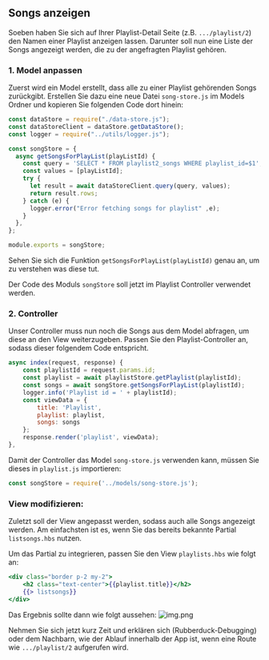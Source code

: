 ## Songs anzeigen

Soeben haben Sie sich auf Ihrer Playlist-Detail Seite (z.B. `.../playlist/2`) den Namen einer Playlist anzeigen lassen.
Darunter soll nun eine Liste der Songs angezeigt werden, die zu der angefragten Playlist gehören.

### 1. Model anpassen
Zuerst wird ein Model erstellt, dass alle zu einer Playlist gehörenden Songs zurückgibt.
Erstellen Sie dazu eine neue Datei `song-store.js` im Models Ordner und kopieren Sie folgenden Code dort hinein:

~~~ js
const dataStore = require("./data-store.js");
const dataStoreClient = dataStore.getDataStore();
const logger = require("../utils/logger.js");

const songStore = {
  async getSongsForPlayList(playListId) {
    const query = 'SELECT * FROM playlist2_songs WHERE playlist_id=$1';
    const values = [playListId];
    try {
      let result = await dataStoreClient.query(query, values);
      return result.rows;
    } catch (e) {
      logger.error("Error fetching songs for playlist" ,e);
    }
  },
};

module.exports = songStore;
~~~

Sehen Sie sich die Funktion `getSongsForPlayList(playListId)` genau an, um zu verstehen was diese tut.

Der Code des Moduls `songStore` soll jetzt im Playlist Controller verwendet werden.

### 2. Controller
Unser Controller muss nun noch die Songs aus dem Model abfragen, um diese an den View weiterzugeben.
Passen Sie den Playlist-Controller an, sodass dieser folgendem Code entspricht.

~~~ js
async index(request, response) {
    const playlistId = request.params.id;
    const playlist = await playlistStore.getPlaylist(playlistId);
    const songs = await songStore.getSongsForPlayList(playlistId);
    logger.info('Playlist id = ' + playlistId);
    const viewData = {
        title: 'Playlist',
        playlist: playlist,
        songs: songs
    };
    response.render('playlist', viewData);
},
~~~

Damit der Controller das Model `song-store.js` verwenden kann, müssen Sie dieses in `playlist.js` importieren:

```js
const songStore = require('../models/song-store.js');
```

### View modifizieren:

Zuletzt soll der View angepasst werden, sodass auch alle Songs angezeigt werden. Am einfachsten ist es, wenn Sie das bereits bekannte Partial `listsongs.hbs` nutzen.

Um das Partial zu integrieren, passen Sie den View `playlists.hbs` wie folgt an:
~~~ handlebars
<div class="border p-2 my-2">
    <h2 class="text-center">{{playlist.title}}</h2>
    {{> listsongs}}
</div>
~~~

Das Ergebnis sollte dann wie folgt aussehen:
![img.png](img/Anpassung_07.png)

Nehmen Sie sich jetzt kurz Zeit und erklären sich (Rubberduck-Debugging) oder dem Nachbarn, wie der Ablauf innerhalb der App ist, wenn eine Route wie `.../playlist/2` aufgerufen wird.
